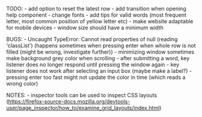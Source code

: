 TODO: 
    - add option to reset the latest row 
    - add transition when opening help component
    - change fonts
    - add tips for valid words (most frequent letter, most common position of yellow letter etc)
    - make website adaptable for mobile devices
    - window size should have a minimum width

BUGS: 
    - Uncaught TypeError: Cannot read properties of null (reading 'classList') (happens sometimes when pressing enter when whole row is not filled (might be wrong, investigate further))
    - minimizing window sometimes make background grey color when scrolling
    - after submitting a word, key listener does no longer respond until pressing the window again
    - key listener does not work after selecting an input box (maybe make a label?)
    - pressing enter too fast might not update the color in time (which reads a wrong color)

NOTES: 
    - inspector tools can be used to inspect CSS layouts (https://firefox-source-docs.mozilla.org/devtools-user/page_inspector/how_to/examine_grid_layouts/index.html)